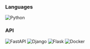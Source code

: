 ### Languages
![Python](http://img.shields.io/badge/-Python-3776AB?style=flat-square&logo=python&logoColor=ffffff)

### API
![FastAPI](http://img.shields.io/badge/-FastAPI-26a699?style=flat-square&logo=fastapi&logoColor=ffffff)
![Django](https://img.shields.io/badge/Django-092E20?style=flat-square&logo=django&logoColor=green)
![Flask](http://img.shields.io/badge/-Flask-3e4349?style=flat-square&logo=flask&logoColor=white)
![Docker](http://img.shields.io/badge/-Docker-007ACC?style=flat-square&logo=docker&logoColor=ffffff)

<!--
**ivanemoje/ivanemoje** is a ✨ _special_ ✨ repository because its `README.md` (this file) appears on your GitHub profile.

Here are some ideas to get you started:

- 🔭 I’m currently working on ...
- 🌱 I’m currently learning ...
- 👯 I’m looking to collaborate on ...
- 🤔 I’m looking for help with ...
- 💬 Ask me about ...
- 📫 How to reach me: ...
- 😄 Pronouns: ...
- ⚡ Fun fact: ...
-->
